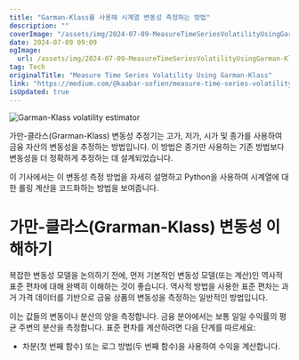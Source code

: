 ```yaml
---
title: "Garman-Klass를 사용해 시계열 변동성 측정하는 방법"
description: ""
coverImage: "/assets/img/2024-07-09-MeasureTimeSeriesVolatilityUsingGarman-Klass_0.png"
date: 2024-07-09 09:09
ogImage:
  url: /assets/img/2024-07-09-MeasureTimeSeriesVolatilityUsingGarman-Klass_0.png
tag: Tech
originalTitle: "Measure Time Series Volatility Using Garman-Klass"
link: "https://medium.com/@kaabar-sofien/measure-time-series-volatility-using-garman-klass-865901ba9322"
isUpdated: true
---
```


![Garman-Klass volatility estimator](/assets/img/2024-07-09-MeasureTimeSeriesVolatilityUsingGarman-Klass_0.png)

가만-클라스(Grarman-Klass) 변동성 추정기는 고가, 저가, 시가 및 종가를 사용하여 금융 자산의 변동성을 추정하는 방법입니다. 이 방법은 종가만 사용하는 기존 방법보다 변동성을 더 정확하게 추정하는 데 설계되었습니다.

이 기사에서는 이 변동성 측정 방법을 자세히 설명하고 Python을 사용하여 시계열에 대한 롤링 계산을 코드화하는 방법을 보여줍니다.

# 가만-클라스(Grarman-Klass) 변동성 이해하기

<!-- seedividend - 사각형 -->

<ins class="adsbygoogle"
     style="display:block"
     data-ad-client="ca-pub-4877378276818686"
     data-ad-slot="1898504329"
     data-ad-format="auto"
     data-full-width-responsive="true"></ins>

<script>
     (adsbygoogle = window.adsbygoogle || []).push({});
</script>

복잡한 변동성 모델을 논의하기 전에, 먼저 기본적인 변동성 모델(또는 계산)인 역사적 표준 편차에 대해 완벽히 이해하는 것이 좋습니다. 역사적 방법을 사용한 표준 편차는 과거 가격 데이터를 기반으로 금융 상품의 변동성을 측정하는 일반적인 방법입니다.

이는 값들의 변동이나 분산의 양을 측정합니다. 금융 분야에서는 보통 일일 수익률의 평균 주변의 분산을 측정합니다. 표준 편차를 계산하려면 다음 단계를 따르세요:

- 차분(첫 번째 함수) 또는 로그 방법(두 번째 함수)을 사용하여 수익을 계산합니다.
